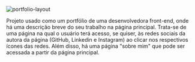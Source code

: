 
![portfolio-layout](https://github.com/user-attachments/assets/605e4bba-02f8-4296-bdf4-86132a6bc43e)

Projeto usado como um portfólio de uma desenvolvedora front-end, onde há uma descrição breve do seu trabalho na página principal. 
Trata-se de uma página na qual o usuário terá acesso, se quiser, às redes sociais da autora da página (GitHub, Linkedin e Instagram) ao clicar nos respectivos ícones das redes. 
Além disso, há uma página "sobre mim" que pode ser acessada a partir da página principal. 
